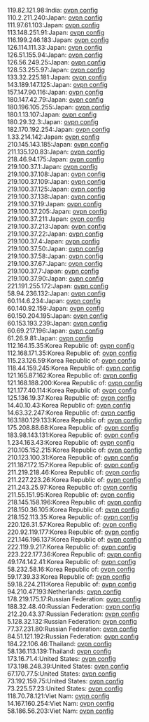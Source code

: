 119.82.121.98:India: [ovpn config](vpn/119_82_121_98.ovpn)  
110.2.211.240:Japan: [ovpn config](vpn/110_2_211_240.ovpn)  
111.97.61.103:Japan: [ovpn config](vpn/111_97_61_103.ovpn)  
113.148.251.91:Japan: [ovpn config](vpn/113_148_251_91.ovpn)  
116.199.246.183:Japan: [ovpn config](vpn/116_199_246_183.ovpn)  
126.114.111.33:Japan: [ovpn config](vpn/126_114_111_33.ovpn)  
126.51.155.94:Japan: [ovpn config](vpn/126_51_155_94.ovpn)  
126.56.249.25:Japan: [ovpn config](vpn/126_56_249_25.ovpn)  
128.53.255.97:Japan: [ovpn config](vpn/128_53_255_97.ovpn)  
133.32.225.181:Japan: [ovpn config](vpn/133_32_225_181.ovpn)  
143.189.147.125:Japan: [ovpn config](vpn/143_189_147_125.ovpn)  
157.147.90.116:Japan: [ovpn config](vpn/157_147_90_116.ovpn)  
180.147.42.79:Japan: [ovpn config](vpn/180_147_42_79.ovpn)  
180.196.105.255:Japan: [ovpn config](vpn/180_196_105_255.ovpn)  
180.1.13.107:Japan: [ovpn config](vpn/180_1_13_107.ovpn)  
180.29.32.3:Japan: [ovpn config](vpn/180_29_32_3.ovpn)  
182.170.192.254:Japan: [ovpn config](vpn/182_170_192_254.ovpn)  
1.33.214.142:Japan: [ovpn config](vpn/1_33_214_142.ovpn)  
210.145.143.185:Japan: [ovpn config](vpn/210_145_143_185.ovpn)  
211.135.120.83:Japan: [ovpn config](vpn/211_135_120_83.ovpn)  
218.46.94.175:Japan: [ovpn config](vpn/218_46_94_175.ovpn)  
219.100.37.1:Japan: [ovpn config](vpn/219_100_37_1.ovpn)  
219.100.37.108:Japan: [ovpn config](vpn/219_100_37_108.ovpn)  
219.100.37.109:Japan: [ovpn config](vpn/219_100_37_109.ovpn)  
219.100.37.125:Japan: [ovpn config](vpn/219_100_37_125.ovpn)  
219.100.37.138:Japan: [ovpn config](vpn/219_100_37_138.ovpn)  
219.100.37.19:Japan: [ovpn config](vpn/219_100_37_19.ovpn)  
219.100.37.205:Japan: [ovpn config](vpn/219_100_37_205.ovpn)  
219.100.37.211:Japan: [ovpn config](vpn/219_100_37_211.ovpn)  
219.100.37.213:Japan: [ovpn config](vpn/219_100_37_213.ovpn)  
219.100.37.22:Japan: [ovpn config](vpn/219_100_37_22.ovpn)  
219.100.37.4:Japan: [ovpn config](vpn/219_100_37_4.ovpn)  
219.100.37.50:Japan: [ovpn config](vpn/219_100_37_50.ovpn)  
219.100.37.58:Japan: [ovpn config](vpn/219_100_37_58.ovpn)  
219.100.37.67:Japan: [ovpn config](vpn/219_100_37_67.ovpn)  
219.100.37.7:Japan: [ovpn config](vpn/219_100_37_7.ovpn)  
219.100.37.90:Japan: [ovpn config](vpn/219_100_37_90.ovpn)  
221.191.255.172:Japan: [ovpn config](vpn/221_191_255_172.ovpn)  
58.94.236.132:Japan: [ovpn config](vpn/58_94_236_132.ovpn)  
60.114.6.234:Japan: [ovpn config](vpn/60_114_6_234.ovpn)  
60.140.92.159:Japan: [ovpn config](vpn/60_140_92_159.ovpn)  
60.150.204.195:Japan: [ovpn config](vpn/60_150_204_195.ovpn)  
60.153.193.239:Japan: [ovpn config](vpn/60_153_193_239.ovpn)  
60.69.217.196:Japan: [ovpn config](vpn/60_69_217_196.ovpn)  
61.26.9.81:Japan: [ovpn config](vpn/61_26_9_81.ovpn)  
112.164.15.35:Korea Republic of: [ovpn config](vpn/112_164_15_35.ovpn)  
112.168.171.35:Korea Republic of: [ovpn config](vpn/112_168_171_35.ovpn)  
115.23.126.59:Korea Republic of: [ovpn config](vpn/115_23_126_59.ovpn)  
118.44.159.245:Korea Republic of: [ovpn config](vpn/118_44_159_245.ovpn)  
121.165.87.162:Korea Republic of: [ovpn config](vpn/121_165_87_162.ovpn)  
121.168.188.200:Korea Republic of: [ovpn config](vpn/121_168_188_200.ovpn)  
121.177.40.114:Korea Republic of: [ovpn config](vpn/121_177_40_114.ovpn)  
125.136.19.37:Korea Republic of: [ovpn config](vpn/125_136_19_37.ovpn)  
14.40.10.43:Korea Republic of: [ovpn config](vpn/14_40_10_43.ovpn)  
14.63.32.247:Korea Republic of: [ovpn config](vpn/14_63_32_247.ovpn)  
163.180.129.133:Korea Republic of: [ovpn config](vpn/163_180_129_133.ovpn)  
175.208.88.68:Korea Republic of: [ovpn config](vpn/175_208_88_68.ovpn)  
183.98.143.131:Korea Republic of: [ovpn config](vpn/183_98_143_131.ovpn)  
1.234.163.43:Korea Republic of: [ovpn config](vpn/1_234_163_43.ovpn)  
210.105.152.215:Korea Republic of: [ovpn config](vpn/210_105_152_215.ovpn)  
210.123.100.31:Korea Republic of: [ovpn config](vpn/210_123_100_31.ovpn)  
211.187.172.157:Korea Republic of: [ovpn config](vpn/211_187_172_157.ovpn)  
211.219.218.46:Korea Republic of: [ovpn config](vpn/211_219_218_46.ovpn)  
211.227.223.26:Korea Republic of: [ovpn config](vpn/211_227_223_26.ovpn)  
211.243.25.97:Korea Republic of: [ovpn config](vpn/211_243_25_97.ovpn)  
211.55.151.95:Korea Republic of: [ovpn config](vpn/211_55_151_95.ovpn)  
218.145.158.196:Korea Republic of: [ovpn config](vpn/218_145_158_196.ovpn)  
218.150.36.105:Korea Republic of: [ovpn config](vpn/218_150_36_105.ovpn)  
218.152.113.35:Korea Republic of: [ovpn config](vpn/218_152_113_35.ovpn)  
220.126.31.57:Korea Republic of: [ovpn config](vpn/220_126_31_57.ovpn)  
220.92.119.177:Korea Republic of: [ovpn config](vpn/220_92_119_177.ovpn)  
221.146.196.137:Korea Republic of: [ovpn config](vpn/221_146_196_137.ovpn)  
222.119.9.217:Korea Republic of: [ovpn config](vpn/222_119_9_217.ovpn)  
223.222.177.36:Korea Republic of: [ovpn config](vpn/223_222_177_36.ovpn)  
49.174.142.41:Korea Republic of: [ovpn config](vpn/49_174_142_41.ovpn)  
58.232.58.16:Korea Republic of: [ovpn config](vpn/58_232_58_16.ovpn)  
59.17.39.33:Korea Republic of: [ovpn config](vpn/59_17_39_33.ovpn)  
59.18.224.211:Korea Republic of: [ovpn config](vpn/59_18_224_211.ovpn)  
94.210.47.193:Netherlands: [ovpn config](vpn/94_210_47_193.ovpn)  
178.219.175.17:Russian Federation: [ovpn config](vpn/178_219_175_17.ovpn)  
188.32.48.40:Russian Federation: [ovpn config](vpn/188_32_48_40.ovpn)  
212.20.43.37:Russian Federation: [ovpn config](vpn/212_20_43_37.ovpn)  
5.128.32.132:Russian Federation: [ovpn config](vpn/5_128_32_132.ovpn)  
77.37.231.80:Russian Federation: [ovpn config](vpn/77_37_231_80.ovpn)  
84.51.121.192:Russian Federation: [ovpn config](vpn/84_51_121_192.ovpn)  
184.22.106.46:Thailand: [ovpn config](vpn/184_22_106_46.ovpn)  
58.136.113.139:Thailand: [ovpn config](vpn/58_136_113_139.ovpn)  
173.16.71.4:United States: [ovpn config](vpn/173_16_71_4.ovpn)  
173.198.248.39:United States: [ovpn config](vpn/173_198_248_39.ovpn)  
67.170.77.5:United States: [ovpn config](vpn/67_170_77_5.ovpn)  
73.192.159.75:United States: [ovpn config](vpn/73_192_159_75.ovpn)  
73.225.57.23:United States: [ovpn config](vpn/73_225_57_23.ovpn)  
118.70.78.121:Viet Nam: [ovpn config](vpn/118_70_78_121.ovpn)  
14.167.160.254:Viet Nam: [ovpn config](vpn/14_167_160_254.ovpn)  
58.186.56.203:Viet Nam: [ovpn config](vpn/58_186_56_203.ovpn)  
